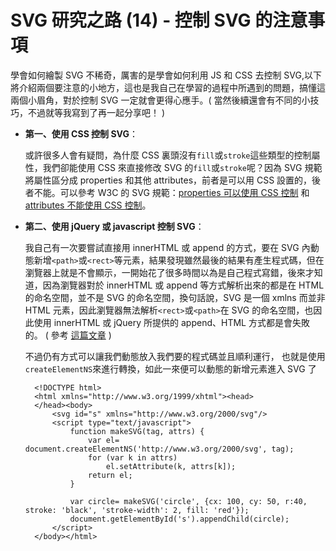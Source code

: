 # SVG 研究之路 (14) - 控制 SVG 的注意事項 

學會如何繪製 SVG 不稀奇，厲害的是學會如何利用 JS 和 CSS 去控制 SVG,以下將介紹兩個要注意的小地方，這也是我自己在學習的過程中所遇到的問題，搞懂這兩個小眉角，對於控制 SVG 一定就會更得心應手。( 當然後續還會有不同的小技巧，不過就等我寫到了再一起分享吧！ )

- **第一、使用 CSS 控制 SVG**： 

	或許很多人會有疑問，為什麼 CSS 裏頭沒有`fill`或`stroke`這些類型的控制屬性，我們卻能使用 CSS 來直接修改 SVG 的`fill`或`stroke`呢？因為 SVG 規範將屬性區分成 properties 和其他 attributes，前者是可以用 CSS 設置的，後者不能。可以參考 W3C 的 SVG 規範：[properties 可以使用 CSS 控制](http://www.w3.org/TR/SVG/propidx.html) 和 [attributes 不能使用 CSS 控制](http://www.w3.org/TR/SVG/attindex.html)。

- **第二、使用 jQuery 或 javascript 控制 SVG**： 
 
	我自己有一次要嘗試直接用 innerHTML 或 append 的方式，要在 SVG 內動態新增`<path>`或`<rect>`等元素，結果發現雖然最後的結果有產生程式碼，但在瀏覽器上就是不會顯示，一開始花了很多時間以為是自己程式寫錯，後來才知道，因為瀏覽器對於 innerHTML 或 append 等方式解析出來的都是在 HTML 的命名空間，並不是 SVG 的命名空間，換句話說，SVG 是一個 xmlns 而並非 HTML 元素，因此瀏覽器無法解析`<rect>`或`<path>`在 SVG 的命名空間，也因此使用 innerHTML 或 jQuery 所提供的 append、HTML 方式都是會失敗的。 ( 參考 [這篇文章](http://stackoverflow.com/questions/3642035/jquerys-append-not-working-with-svg-element) )

	不過仍有方式可以讓我們動態放入我們要的程式碼並且順利運行，	也就是使用`createElementNS`來進行轉換，如此一來便可以動態的新增元素進入 SVG 了

		<!DOCTYPE html>
		<html xmlns="http://www.w3.org/1999/xhtml"><head>
		</head><body>
		    <svg id="s" xmlns="http://www.w3.org/2000/svg"/>
		    <script type="text/javascript">
		        function makeSVG(tag, attrs) {
		            var el= document.createElementNS('http://www.w3.org/2000/svg', tag);
		            for (var k in attrs)
		                el.setAttribute(k, attrs[k]);
		            return el;
		        }
		
		        var circle= makeSVG('circle', {cx: 100, cy: 50, r:40, stroke: 'black', 'stroke-width': 2, fill: 'red'});
		        document.getElementById('s').appendChild(circle);
		    </script>
		</body></html>

<br/>






